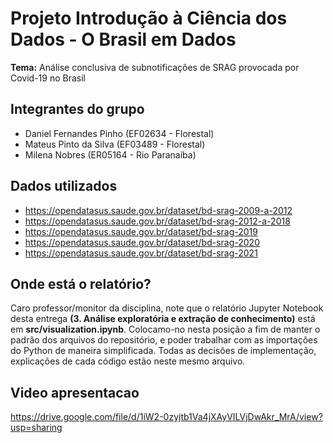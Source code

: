 # Projeto Introdução à Ciência dos Dados - O Brasil em Dados 
**Tema:** Análise conclusiva de subnotificações de SRAG provocada por Covid-19 no Brasil

## Integrantes do grupo
 - Daniel Fernandes Pinho (EF02634 - Florestal)
 - Mateus Pinto da Silva (EF03489 - Florestal)
 - Milena Nobres (ER05164 - Rio Paranaíba)

## Dados utilizados
- https://opendatasus.saude.gov.br/dataset/bd-srag-2009-a-2012
- https://opendatasus.saude.gov.br/dataset/bd-srag-2012-a-2018
- https://opendatasus.saude.gov.br/dataset/bd-srag-2019
- https://opendatasus.saude.gov.br/dataset/bd-srag-2020
- https://opendatasus.saude.gov.br/dataset/bd-srag-2021

## Onde está o relatório?
Caro professor/monitor da disciplina, note que o relatório Jupyter Notebook desta entrega **(3. Análise exploratória e extração de conhecimento)** está em **src/visualization.ipynb**. Colocamo-no nesta posição a fim de manter o padrão dos arquivos do repositório, e poder trabalhar com as importações do Python de maneira simplificada. Todas as decisões de implementação, explicações de cada código estão neste mesmo arquivo. 

## Video apresentacao
https://drive.google.com/file/d/1iW2-0zyjtb1Va4jXAyVILVjDwAkr_MrA/view?usp=sharing
